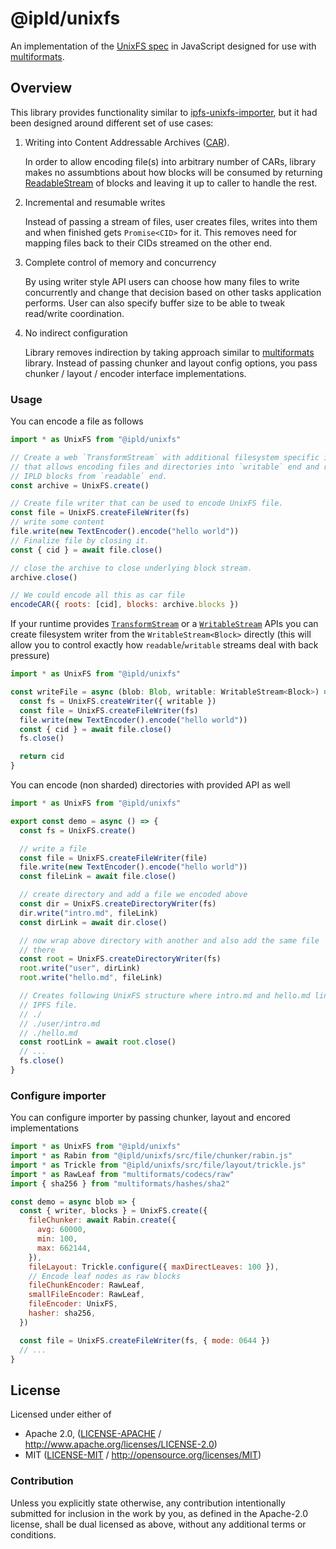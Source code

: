 # @ipld/unixfs

An implementation of the [UnixFS spec][] in JavaScript designed for use with
[multiformats][].

[unixfs spec]: https://github.com/ipfs/specs/blob/master/UNIXFS.md
[multiformats]: https://github.com/multiformats/js-multiformats

## Overview

This library provides functionality similar to [ipfs-unixfs-importer][], but it had been designed around different set of use cases:

1. Writing into Content Addressable Archives ([CAR][]).

   In order to allow encoding file(s) into arbitrary number of CARs, library makes no assumbtions about how blocks will be consumed by returning [ReadableStream][] of blocks and leaving it up to caller to handle the rest.

1. Incremental and resumable writes

   Instead of passing a stream of files, user creates files, writes into them and when finished gets `Promise<CID>` for it. This removes need for mapping files back to their CIDs streamed on the other end.

1. Complete control of memory and concurrency

   By using writer style API users can choose how many files to write concurrently and change that decision based on other tasks application performs. User can also specify buffer size to be able to tweak read/write coordination.

1. No indirect configuration

   Library removes indirection by taking approach similar to [multiformats][] library. Instead of passing chunker and layout config options, you pass chunker / layout / encoder interface implementations.

### Usage

You can encode a file as follows

```js
import * as UnixFS from "@ipld/unixfs"

// Create a web `TransformStream` with additional filesystem specific interface
// that allows encoding files and directories into `writable` end and reading
// IPLD blocks from `readable` end.
const archive = UnixFS.create()

// Create file writer that can be used to encode UnixFS file.
const file = UnixFS.createFileWriter(fs)
// write some content
file.write(new TextEncoder().encode("hello world"))
// Finalize file by closing it.
const { cid } = await file.close()

// close the archive to close underlying block stream.
archive.close()

// We could encode all this as car file
encodeCAR({ roots: [cid], blocks: archive.blocks })
```

If your runtime provides [`TransformStream`][] or a [`WritableStream`][] APIs you can create filesystem writer from the `WritableStream<Block>` directly (this will allow you to control exactly how `readable`/`writable` streams deal with back pressure)

```ts
import * as UnixFS from "@ipld/unixfs"

const writeFile = async (blob: Blob, writable: WritableStream<Block>) => {
  const fs = UnixFS.createWriter({ writable })
  const file = UnixFS.createFileWriter(fs)
  file.write(new TextEncoder().encode("hello world"))
  const { cid } = await file.close()
  fs.close()

  return cid
}
```

You can encode (non sharded) directories with provided API as well

```ts
import * as UnixFS from "@ipld/unixfs"

export const demo = async () => {
  const fs = UnixFS.create()

  // write a file
  const file = UnixFS.createFileWriter(file)
  file.write(new TextEncoder().encode("hello world"))
  const fileLink = await file.close()

  // create directory and add a file we encoded above
  const dir = UnixFS.createDirectoryWriter(fs)
  dir.write("intro.md", fileLink)
  const dirLink = await dir.close()

  // now wrap above directory with another and also add the same file
  // there
  const root = UnixFS.createDirectoryWriter(fs)
  root.write("user", dirLink)
  root.write("hello.md", fileLink)

  // Creates following UnixFS structure where intro.md and hello.md link to same
  // IPFS file.
  // ./
  // ./user/intro.md
  // ./hello.md
  const rootLink = await root.close()
  // ...
  fs.close()
}
```

### Configure importer

You can configure importer by passing chunker, layout and encored implementations

```js
import * as UnixFS from "@ipld/unixfs"
import * as Rabin from "@ipld/unixfs/src/file/chunker/rabin.js"
import * as Trickle from "@ipld/unixfs/src/file/layout/trickle.js"
import * as RawLeaf from "multiformats/codecs/raw"
import { sha256 } from "multiformats/hashes/sha2"

const demo = async blob => {
  const { writer, blocks } = UnixFS.create({
    fileChunker: await Rabin.create({
      avg: 60000,
      min: 100,
      max: 662144,
    }),
    fileLayout: Trickle.configure({ maxDirectLeaves: 100 }),
    // Encode leaf nodes as raw blocks
    fileChunkEncoder: RawLeaf,
    smallFileEncoder: RawLeaf,
    fileEncoder: UnixFS,
    hasher: sha256,
  })

  const file = UnixFS.createFileWriter(fs, { mode: 0644 })
  // ...
}
```

## License

Licensed under either of

- Apache 2.0, ([LICENSE-APACHE](LICENSE-APACHE) / http://www.apache.org/licenses/LICENSE-2.0)
- MIT ([LICENSE-MIT](LICENSE-MIT) / http://opensource.org/licenses/MIT)

### Contribution

Unless you explicitly state otherwise, any contribution intentionally submitted for inclusion in the work by you, as defined in the Apache-2.0 license, shall be dual licensed as above, without any additional terms or conditions.

[ipfs-unixfs-importer]: https://www.npmjs.com/package/ipfs-unixfs-importer
[readablestream]: https://developer.mozilla.org/en-US/docs/Web/API/ReadableStream
[car]: https://ipld.io/specs/transport/car/carv1/
[`transformstream`]: https://developer.mozilla.org/en-US/docs/Web/API/TransformStream
[`writablestream`]: https://developer.mozilla.org/en-US/docs/Web/API/WritableStream
